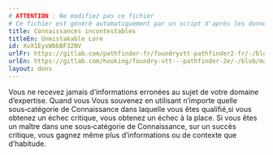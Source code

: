 ```yaml
---
# ATTENTION : Ne modifiez pas ce fichier
# Ce fichier est généré automatiquement par un script d'après les données du module Foundry VTT officiel et de sa traduction
title: Connaissances incontestables
titleEn: Unmistakable Lore
id: XvX1EyxWbbBF32NV
urlFr: https://gitlab.com/pathfinder-fr/foundryvtt-pathfinder2-fr/-/blob/master/data/feats/XvX1EyxWbbBF32NV.htm
urlEn: https://gitlab.com/hooking/foundry-vtt---pathfinder-2e/-/blob/master/packs/data/feats.db/unmistakable-lore.json
layout: dons
---
```

Vous ne recevez jamais d’informations erronées au sujet de votre domaine d’expertise. Quand vous Vous souvenez en utilisant n’importe quelle sous‑catégorie de Connaissance dans laquelle vous êtes qualifié,si vous obtenez un échec critique, vous obtenez un échec à la place. Si vous êtes un maître dans une sous‑catégorie de Connaissance, sur un succès critique, vous gagnez même plus d’informations ou de contexte que d’habitude.

